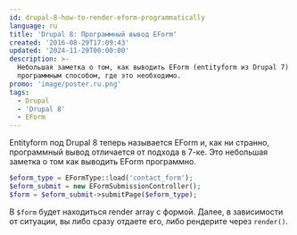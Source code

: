 ```yaml
---
id: drupal-8-how-to-render-eform-programmatically
language: ru
title: 'Drupal 8: Программный вывод EForm'
created: '2016-08-29T17:09:43'
updated: '2024-11-29T00:00:00'
description: >-
  Небольшая заметка о том, как выводить EForm (entityform из Drupal 7)
  программным способом, где это необходимо.
promo: 'image/poster.ru.png'
tags:
  - Drupal
  - 'Drupal 8'
  - EForm
---
```


Entityform под Drupal 8 теперь называется EForm и, как ни странно, программный
вывод отличается от подхода в 7-ке. Это небольшая заметка о том как выводить
EForm программно.

```php {"header":"Программный вывод EForm contact_form"}
$eform_type = EFormType::load('contact_form');
$eform_submit = new EFormSubmissionController();
$form = $eform_submit->submitPage($eform_type);
```

В `$form` будет находиться render array с формой. Далее, в зависимости от
ситуации, вы либо сразу отдаете его, либо рендерите через `render()`.
